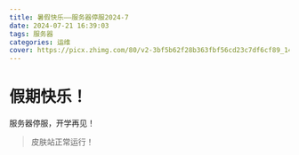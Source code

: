 ```yaml
---
title: 暑假快乐——服务器停服2024-7
date: 2024-07-21 16:39:03
tags: 服务器
categories: 运维
cover: https://picx.zhimg.com/80/v2-3bf5b62f28b363fbf56cd23c7df6cf89_1440w.png
---
```

# 假期快乐！
服务器停服，开学再见！
> 皮肤站正常运行！